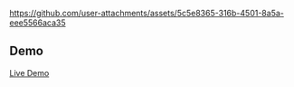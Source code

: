 https://github.com/user-attachments/assets/5c5e8365-316b-4501-8a5a-eee5566aca35


## Demo

[Live Demo](https://budgetcard.netlify.app/)
